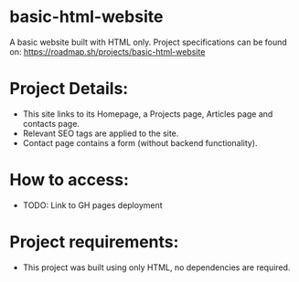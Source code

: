 # basic-html-website
A basic website built with HTML only.
Project specifications can be found on: https://roadmap.sh/projects/basic-html-website

# Project Details:
- This site links to its Homepage, a Projects page, Articles page and contacts page.
- Relevant SEO tags are applied to the site.
- Contact page contains a form (without backend functionality).

# How to access:
- TODO: Link to GH pages deployment

# Project requirements:
- This project was built using only HTML, no dependencies are required.